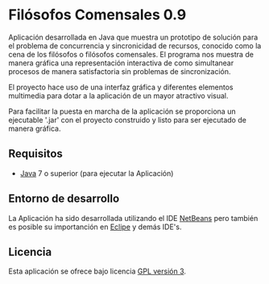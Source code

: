 Filósofos Comensales 0.9
================================

Aplicación desarrollada en Java que muestra un prototipo de solución para el problema 
de concurrencia y sincronicidad de recursos, conocido como la cena de los filósofos o 
filósofos comensales. El programa nos muestra de manera gráfica una representación
interactiva de como simultanear procesos de manera satisfactoria sin problemas de
sincronización.

El proyecto hace uso de una interfaz gráfica y diferentes elementos multimedia para dotar
a la aplicación de un mayor atractivo visual.

Para facilitar la puesta en marcha de la aplicación se proporciona un ejecutable '.jar' con el 
proyecto construido y listo para ser ejecutado de manera gráfica.

## Requisitos
- [Java] 7 o superior (para ejecutar la Aplicación)

## Entorno de desarrollo
La Aplicación ha sido desarrollada utilizando el IDE [NetBeans] pero también es posible su 
importanción en [Eclipe] y demás IDE's.

## Licencia
Esta aplicación se ofrece bajo licencia [GPL versión 3].

[GPL versión 3]: https://www.gnu.org/licenses/gpl-3.0.en.html
[NetBeans]: https://netbeans.org/
[Eclipe]: https://eclipse.org/
[Java]: https://www.java.com/